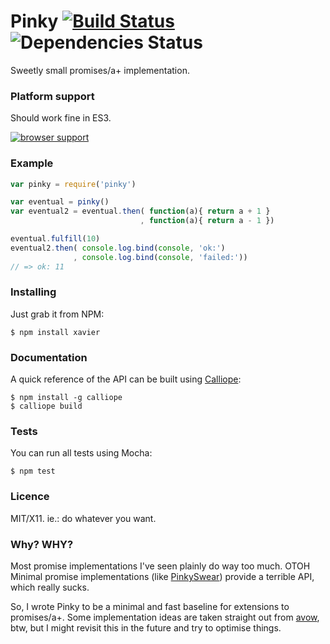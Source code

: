 # Pinky [![Build Status](https://travis-ci.org/killdream/pinky.png)](https://travis-ci.org/killdream/pinky) ![Dependencies Status](https://david-dm.org/killdream/pinky.png)

Sweetly small promises/a+ implementation.


### Platform support

Should work fine in ES3.

[![browser support](http://ci.testling.com/killdream/pinky.png)](http://ci.testling.com/killdream/pinky)


### Example

```js
var pinky = require('pinky')

var eventual = pinky()
var eventual2 = eventual.then( function(a){ return a + 1 }
                             , function(a){ return a - 1 })

eventual.fulfill(10)
eventual2.then( console.log.bind(console, 'ok:')
              , console.log.bind(console, 'failed:'))
// => ok: 11
```


### Installing

Just grab it from NPM:

    $ npm install xavier


### Documentation

A quick reference of the API can be built using [Calliope][]:

    $ npm install -g calliope
    $ calliope build


### Tests

You can run all tests using Mocha:

    $ npm test


### Licence

MIT/X11. ie.: do whatever you want.


### Why? WHY?

Most promise implementations I've seen plainly do way too much. OTOH Minimal
promise implementations (like [PinkySwear][]) provide a terrible API, which
really sucks.

So, I wrote Pinky to be a minimal and fast baseline for extensions to
promises/a+. Some implementation ideas are taken straight out from [avow][],
btw, but I might revisit this in the future and try to optimise things.



[Calliope]: https://github.com/killdream/calliope
[es5-shim]: https://github.com/kriskowal/es5-shim
[PinkySwear]: https://github.com/timjansen/PinkySwear.js
[avow]: https://github.com/briancavalier/avow
